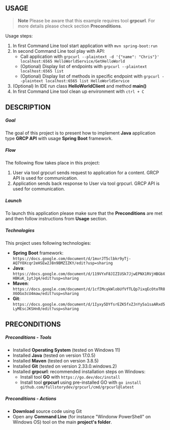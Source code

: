 USAGE
-----

> **Note** Please be aware that this example requires tool **grpcurl**. For more details please check section **Preconditions**.

Usage steps:
1. In first Command Line tool start application with `mvn spring-boot:run`
1. In second Command Line tool play with API:
     * Call application with `grpcurl --plaintext -d '{"name": "Chris"}' localhost:6565 HelloWorldService/GetHelloWorld`
     * (Optional) Display list of endpoints with `grpcurl --plaintext localhost:6565 list`
     * (Optional) Display list of methods in specific endpoint with `grpcurl --plaintext localhost:6565 list HelloWorldService`
1. (Optional) In IDE run class **HelloWorldClient** and method **main()**     
1. In first Command Line tool clean up environment with `ctrl + C`


DESCRIPTION
-----------

##### Goal
The goal of this project is to present how to implement **Java** application type **GRCP API** with usage **Spring Boot** framework.

##### Flow
The following flow takes place in this project:
1. User via tool grpcurl sends request to application for a content. GRCP API is used for communication.
1. Application sends back response to User via tool grpcurl. GRCP API is used for communication.

##### Launch
To launch this application please make sure that the **Preconditions** are met and then follow instructions from **Usage** section.

##### Technologies
This project uses following technologies:
* **Spring Boot** framework: `https://docs.google.com/document/d/1mvrJT5clbkr9yTj-AQ7YOXcqr2eHSEw2J8n9BMZIZKY/edit?usp=sharing`
* **Java**: `https://docs.google.com/document/d/119VYxF8JIZIUSk7JjwEPNX1RVjHBGbXHBKuK_1ytJg4/edit?usp=sharing`
* **Maven**: `https://docs.google.com/document/d/1cfIMcqkWlobUfVfTLQp7ixqEcOtoTR8X6OGo3cU4maw/edit?usp=sharing`
* **Git**: `https://docs.google.com/document/d/1Iyxy5DYfsrEZK5fxZJnYy5a1saARxd5LyMEscJKSHn0/edit?usp=sharing`


PRECONDITIONS
-------------

##### Preconditions - Tools
* Installed **Operating System** (tested on Windows 11)
* Installed **Java** (tested on version 17.0.5)
* Installed **Maven** (tested on version 3.8.5)
* Installed **Git** (tested on version 2.33.0.windows.2)
* Installed **grpcurl**: recommended installation steps on Windows:
     * Install tool **GO** with `https://go.dev/doc/install`
     * Install tool **grpcurl** using pre-installed GO with `go install github.com/fullstorydev/grpcurl/cmd/grpcurl@latest`

##### Preconditions - Actions
* **Download** source code using Git 
* Open any **Command Line** (for instance "Windonw PowerShell" on Windows OS) tool on the main **project's folder**.